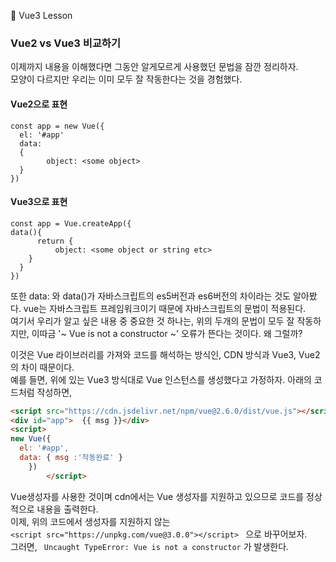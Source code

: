 :cactus: Vue3 Lesson 

### Vue2 vs Vue3 비교하기
이제까지 내용을 이해했다면 그동안 알게모르게 사용했던 문법을 잠깐 정리하자.  
모양이 다르지만 우리는 이미 모두 잘 작동한다는 것을 경험했다. 

#### Vue2으로 표현
```
const app = new Vue({
  el: '#app'
  data:
  {
        object: <some object>
  }
})
```

#### Vue3으로 표현
```
const app = Vue.createApp({  
data(){
      return {
          object: <some object or string etc>
    }
  }
})
```
또한 data: 와 data()가 자바스크립트의 es5버전과 es6버전의 차이라는 것도 알아봤다. vue는 자바스크립트 프레임워크이기 때문에 자바스크립트의 문법이 적용된다.  
여기서 우리가 알고 싶은 내용 중 중요한 것 하나는, 위의 두개의 문법이 모두 잘 작동하지만,  이따금 '~ Vue is not a constructor ~' 오류가 뜬다는 것이다. 왜 그럴까?   

이것은 Vue 라이브러리를 가져와 코드를 해석하는 방식인, CDN 방식과 Vue3, Vue2의 차이 때문이다.  
예를 들면,
위에 있는 Vue3 방식대로 Vue 인스턴스를 생성했다고 가정하자. 아래의 코드처럼 작성하면,   
```html
<script src="https://cdn.jsdelivr.net/npm/vue@2.6.0/dist/vue.js"></script>
<div id="app">  {{ msg }}</div>
<script>
new Vue({
  el: '#app',   
  data: { msg :'작동완료' }
	})
		</script>
``` 
Vue생성자를 사용한 것이며 cdn에서는 Vue 생성자를 지원하고 있으므로 코드를 정상적으로 내용을 출력한다.  
이제, 위의 코드에서 생성자를 지원하지 않는   
```<script src="https://unpkg.com/vue@3.0.0"></script> ``` 으로 바꾸어보자.   
그러면, ```  Uncaught TypeError: Vue is not a constructor ``` 가 발생한다.  


